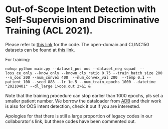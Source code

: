 # Out-of-Scope Intent Detection with Self-Supervision and Discriminative Training (ACL 2021).
Please refer to [this link](https://github.com/fanolabs/out-of-scope-intent-detection) for the code.
The open-domain and CLINC150 datasets can be found at [this link](https://drive.google.com/drive/folders/1TqKIebKZfKIulCO9sA50uA01gbsJ_XU3?usp=sharing).

For training:

 ```nohup python main.py --dataset_pos oos --dataset_neg squad  --loss_ce_only --know_only --known_cls_ratio 0.75 --train_batch_size 200 --n_oos 200 --num_convex 400  --num_convex_val 200  --temp 0.1 --patient 100 --seed 888 --lr 1e-5 --num_train_epochs 1000 --datetime "20210401" --dl_large 1>oos.out 2>&1 &```

Note that the training procedure can stop earlier than 1000 epochs, pls set a smaller patient number. We borrow the dataloader from [ADB](https://github.com/thuiar/Adaptive-Decision-Boundary) and their work is also for OOS intent detection, check it out if you are interested.

Apologies for that there is still a large proportion of legacy codes in our collaborator's link, but these codes have been commented out.
